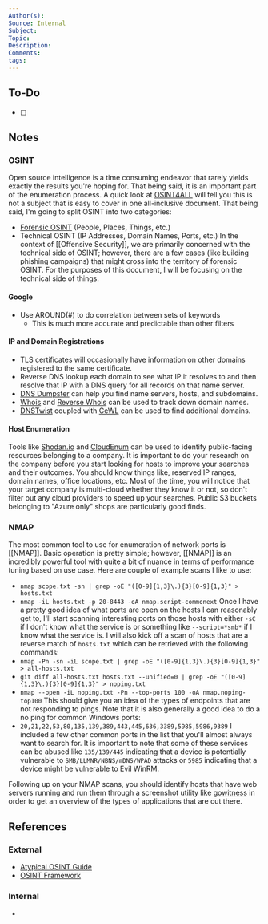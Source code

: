 ```yaml
---
Author(s): 
Source: Internal
Subject: 
Topic: 
Description: 
Comments: 
tags:
---
```

## To-Do
- [ ] 
## Notes
### OSINT
Open source intelligence is a time consuming endeavor that rarely yields exactly the results you're hoping for. That being said, it is an important part of the enumeration process. A quick look at [OSINT4ALL](https://start.me/p/L1rEYQ/osint4all) will tell you this is not a subject that is easy to cover in one all-inclusive document. That being said, I'm going to split OSINT into two categories:
- [Forensic OSINT](https://github.com/tracelabs/tofm/blob/main/tofm.md) (People, Places, Things, etc.)
- Technical OSINT (IP Addresses, Domain Names, Ports, etc.)
In the context of [[Offensive Security]], we are primarily concerned with the technical side of OSINT; however, there are a few cases (like building phishing campaigns) that might cross into the territory of forensic OSINT. For the purposes of this document, I will be focusing on the technical side of things. 
#### Google
- Use AROUND(#) to do correlation between sets of keywords
	- This is much more accurate and predictable than other filters
#### IP and Domain Registrations
- TLS certificates will occasionally have information on other domains registered to the same certificate. 
- Reverse DNS lookup each domain to see what IP it resolves to and then resolve that IP with a DNS query for all records on that name server.
- [DNS Dumpster](https://dnsdumpster.com/) can help you find name servers, hosts, and subdomains.
- [Whois](https://who.is/) and [Reverse Whois](https://reversewhois.domaintools.com/) can be used to track down domain names. 
- [DNSTwist](https://github.com/elceef/dnstwist) coupled with [CeWL](https://github.com/digininja/CeWL) can be used to find additional domains. 
#### Host Enumeration
Tools like [Shodan.io](https://www.shodan.io/) and [CloudEnum](https://github.com/initstring/cloud_enum) can be used to identify public-facing resources belonging to a company. It is important to do your research on the company before you start looking for hosts to improve your searches and their outcomes. You should know things like, reserved IP ranges, domain names, office locations, etc. Most of the time, you will notice that your target company is multi-cloud whether they know it or not, so don't filter out any cloud providers to speed up your searches. Public S3 buckets belonging to "Azure only" shops are particularly good finds.  
### NMAP
The most common tool to use for enumeration of network ports is [[NMAP]]. Basic operation is pretty simple; however, [[NMAP]] is an incredibly powerful tool with quite a bit of nuance in terms of performance tuning based on use case. Here are couple of example scans I like to use: 
- `nmap scope.txt -sn | grep -oE "([0-9]{1,3}\.){3}[0-9]{1,3}" > hosts.txt`
- `nmap -iL hosts.txt -p 20-8443 -oA nmap.script-commonext`
Once I have a pretty good idea of what ports are open on the hosts I can reasonably get to, I'll start scanning interesting ports on those hosts with either `-sC` if I don't know what the service is or something like `--script=*smb*` if I know what the service is. I will also kick off a scan of hosts that are a reverse match of `hosts.txt` which can be retrieved with the following commands:
- `nmap -Pn -sn -iL scope.txt | grep -oE "([0-9]{1,3}\.){3}[0-9]{1,3}" > all-hosts.txt`
- `git diff all-hosts.txt hosts.txt --unified=0 | grep -oE "([0-9]{1,3}\.){3}[0-9]{1,3}" > noping.txt`
- `nmap --open -iL noping.txt -Pn --top-ports 100 -oA nmap.noping-top100`
This should give you an idea of the types of endpoints that are not responding to pings. Note that it is also generally a good idea to do a no ping for common Windows ports:
- `20,21,22,53,80,135,139,389,443,445,636,3389,5985,5986,9389`
I included a few other common ports in the list that you'll almost always want to search for. It is important to note that some of these services can be abused like `135/139/445` indicating that a device is potentially vulnerable to `SMB/LLMNR/NBNS/mDNS/WPAD` attacks or `5985` indicating that a device might be vulnerable to Evil WinRM.

Following up on your NMAP scans, you should identify hosts that have web servers running and run them through a screenshot utility like [gowitness](https://github.com/sensepost/gowitness) in order to get an overview of the types of applications that are out there. 
## References
### External
- [Atypical OSINT Guide](https://osintteam.blog/the-atypical-osint-guide-2023-276a8d00959)
- [OSINT Framework](https://osintframework.com)
### Internal
- 